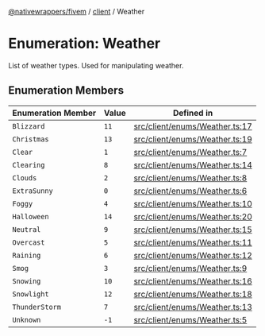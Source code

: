 [@nativewrappers/fivem](../../README.md) / [client](../README.md) / Weather

# Enumeration: Weather

List of weather types. Used for manipulating weather.

## Enumeration Members

| Enumeration Member | Value | Defined in |
| ------ | ------ | ------ |
| `Blizzard` | `11` | [src/client/enums/Weather.ts:17](https://github.com/nativewrappers/fivem/blob/5ebb4b78605d0cb7cf468eefa811c3a586dedc74/src/client/enums/Weather.ts#L17) |
| `Christmas` | `13` | [src/client/enums/Weather.ts:19](https://github.com/nativewrappers/fivem/blob/5ebb4b78605d0cb7cf468eefa811c3a586dedc74/src/client/enums/Weather.ts#L19) |
| `Clear` | `1` | [src/client/enums/Weather.ts:7](https://github.com/nativewrappers/fivem/blob/5ebb4b78605d0cb7cf468eefa811c3a586dedc74/src/client/enums/Weather.ts#L7) |
| `Clearing` | `8` | [src/client/enums/Weather.ts:14](https://github.com/nativewrappers/fivem/blob/5ebb4b78605d0cb7cf468eefa811c3a586dedc74/src/client/enums/Weather.ts#L14) |
| `Clouds` | `2` | [src/client/enums/Weather.ts:8](https://github.com/nativewrappers/fivem/blob/5ebb4b78605d0cb7cf468eefa811c3a586dedc74/src/client/enums/Weather.ts#L8) |
| `ExtraSunny` | `0` | [src/client/enums/Weather.ts:6](https://github.com/nativewrappers/fivem/blob/5ebb4b78605d0cb7cf468eefa811c3a586dedc74/src/client/enums/Weather.ts#L6) |
| `Foggy` | `4` | [src/client/enums/Weather.ts:10](https://github.com/nativewrappers/fivem/blob/5ebb4b78605d0cb7cf468eefa811c3a586dedc74/src/client/enums/Weather.ts#L10) |
| `Halloween` | `14` | [src/client/enums/Weather.ts:20](https://github.com/nativewrappers/fivem/blob/5ebb4b78605d0cb7cf468eefa811c3a586dedc74/src/client/enums/Weather.ts#L20) |
| `Neutral` | `9` | [src/client/enums/Weather.ts:15](https://github.com/nativewrappers/fivem/blob/5ebb4b78605d0cb7cf468eefa811c3a586dedc74/src/client/enums/Weather.ts#L15) |
| `Overcast` | `5` | [src/client/enums/Weather.ts:11](https://github.com/nativewrappers/fivem/blob/5ebb4b78605d0cb7cf468eefa811c3a586dedc74/src/client/enums/Weather.ts#L11) |
| `Raining` | `6` | [src/client/enums/Weather.ts:12](https://github.com/nativewrappers/fivem/blob/5ebb4b78605d0cb7cf468eefa811c3a586dedc74/src/client/enums/Weather.ts#L12) |
| `Smog` | `3` | [src/client/enums/Weather.ts:9](https://github.com/nativewrappers/fivem/blob/5ebb4b78605d0cb7cf468eefa811c3a586dedc74/src/client/enums/Weather.ts#L9) |
| `Snowing` | `10` | [src/client/enums/Weather.ts:16](https://github.com/nativewrappers/fivem/blob/5ebb4b78605d0cb7cf468eefa811c3a586dedc74/src/client/enums/Weather.ts#L16) |
| `Snowlight` | `12` | [src/client/enums/Weather.ts:18](https://github.com/nativewrappers/fivem/blob/5ebb4b78605d0cb7cf468eefa811c3a586dedc74/src/client/enums/Weather.ts#L18) |
| `ThunderStorm` | `7` | [src/client/enums/Weather.ts:13](https://github.com/nativewrappers/fivem/blob/5ebb4b78605d0cb7cf468eefa811c3a586dedc74/src/client/enums/Weather.ts#L13) |
| `Unknown` | `-1` | [src/client/enums/Weather.ts:5](https://github.com/nativewrappers/fivem/blob/5ebb4b78605d0cb7cf468eefa811c3a586dedc74/src/client/enums/Weather.ts#L5) |
